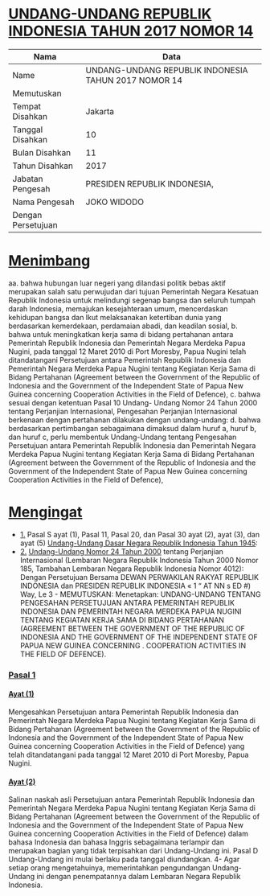 # [UNDANG-UNDANG REPUBLIK INDONESIA TAHUN 2017 NOMOR 14](http://example.org/legal/document/uu/2017/14)

| Nama | Data |
| ------ | ----- |
|Name|UNDANG-UNDANG REPUBLIK INDONESIA TAHUN 2017 NOMOR 14|
|Memutuskan||
|Tempat Disahkan|Jakarta|
|Tanggal Disahkan|10|
|Bulan Disahkan|11|
|Tahun Disahkan|2017|
|Jabatan Pengesah|PRESIDEN REPUBLIK INDONESIA,|
|Nama Pengesah|JOKO WIDODO|
|Dengan Persetujuan||
# [Menimbang](http://example.org/legal/document/uu/2017/14/menimbang)
aa. bahwa hubungan luar negeri yang dilandasi politik bebas aktif merupakan salah satu perwujudan dari tujuan Pemerintah Negara Kesatuan Republik Indonesia untuk melindungi segenap bangsa dan seluruh tumpah darah Indonesia, memajukan kesejahteraan umum, mencerdaskan kehidupan bangsa dan Ikut melaksanakan ketertiban dunia yang berdasarkan kemerdekaan, perdamaian abadi, dan keadilan sosial, b. bahwa untuk meningkatkan kerja sama di bidang pertahanan antara Pemerintah Republik Indonesia dan Pemerintah Negara Merdeka Papua Nugini, pada tanggal 12 Maret 2010 di Port Moresby, Papua Nugini telah ditandatangani Persetujuan antara Pemerintah Republik Indonesia dan Pemerintah Negara Merdeka Papua Nugini tentang Kegiatan Kerja Sama di Bidang Pertahanan (Agreement between the Government of the Republic of Indonesia and the Government of the Independent State of Papua New Guinea concerning Cooperation Activities in the Field of Defence), c. bahwa sesuai dengan ketentuan Pasal 10 Undang- Undang Nomor 24 Tahun 2000 tentang Perjanjian Internasional, Pengesahan Perjanjian Internasional berkenaan dengan pertahanan dilakukan dengan undang-undang: d. bahwa berdasarkan pertimbangan sebagaimana dimaksud dalam huruf a, huruf b, dan huruf c, perlu membentuk Undang-Undang tentang Pengesahan Persetujuan antara Pemerintah Republik Indonesia dan Pemerintah Negara Merdeka Papua Nugini tentang Kegiatan Kerja Sama di Bidang Pertahanan (Agreement between the Government of the Republic of Indonesia and the Government of the Independent State of Papua New Guinea concerning Cooperation Activities in the Field of Defence),
# [Mengingat](http://example.org/legal/document/uu/2017/14/mengingat)

* [1.](http://example.org/legal/document/uu/2017/14/mengingat/point/0001) Pasal S ayat (1), Pasal 11, Pasal 20, dan Pasal 30 ayat (2), ayat (3), dan ayat (5) [Undang-Undang Dasar Negara Republik Indonesia Tahun 1945](http://example.org/legal/document/uu):
* [2.](http://example.org/legal/document/uu/2017/14/mengingat/point/0002) [Undang-Undang Nomor 24 Tahun 2000](http://example.org/legal/document/uu/2000/24) tentang Perjanjian Internasional (Lembaran Negara Republik Indonesia Tahun 2000 Nomor 185, Tambahan Lembaran Negara Republik Indonesia Nomor 4012): Dengan Persetujuan Bersama DEWAN PERWAKILAN RAKYAT REPUBLIK INDONESIA dan PRESIDEN REPUBLIK INDONESIA « 1 “ AT NN s ED #) Way, Le 3 - MEMUTUSKAN: Menetapkan: UNDANG-UNDANG TENTANG PENGESAHAN PERSETUJUAN ANTARA PEMERINTAH REPUBLIK INDONESIA DAN PEMERINTAH NEGARA MERDEKA PAPUA NUGINI TENTANG KEGIATAN KERJA SAMA DI BIDANG PERTAHANAN (AGREEMENT BETWEEN THE GOVERNMENT OF THE REPUBLIC OF INDONESIA AND THE GOVERNMENT OF THE INDEPENDENT STATE OF PAPUA NEW GUINEA CONCERNING . COOPERATION ACTIVITIES IN THE FIELD OF DEFENCE).

### [Pasal 1](http://example.org/legal/document/uu/2017/14/pasal/0001)

#### [Ayat (1)](http://example.org/legal/document/uu/2017/14/pasal/0001/version/20171110/ayat/0001)
Mengesahkan Persetujuan antara Pemerintah Republik Indonesia dan Pemerintah Negara Merdeka Papua Nugini tentang Kegiatan Kerja Sama di Bidang Pertahanan (Agreement between the Government of the Republic of Indonesia and the Government of the Independent State of Papua New Guinea concerning Cooperation Activities in the Field of Defence) yang telah ditandatangani pada tanggal 12 Maret 2010 di Port Moresby, Papua Nugini.

#### [Ayat (2)](http://example.org/legal/document/uu/2017/14/pasal/0001/version/20171110/ayat/0002)
Salinan naskah asli Persetujuan antara Pemerintah Republik Indonesia dan Pemerintah Negara Merdeka Papua Nugini tentang Kegiatan Kerja Sama di Bidang Pertahanan (Agreement between the Government of the Republic of Indonesia and the Government of the Independent State of Papua New Guinea concerning Cooperation Activities in the Field of Defence) dalam bahasa Indonesia dan bahasa Inggris sebagaimana terlampir dan merupakan bagian yang tidak terpisahkan dari Undang-Undang ini. Pasal D Undang-Undang ini mulai berlaku pada tanggal diundangkan. 4- Agar setiap orang mengetahuinya, memerintahkan pengundangan Undang-Undang ini dengan penempatannya dalam Lembaran Negara Republik Indonesia.
